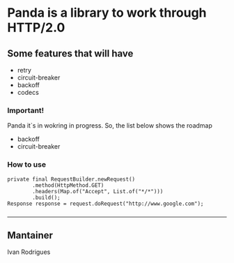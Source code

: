 # Panda is a library to work through HTTP/2.0

## Some features that will have

- retry
- circuit-breaker
- backoff
- codecs

### Important!

Panda it`s in wokring in progress. So, the list below shows the roadmap
- backoff
- circuit-breaker

### How to use
```
private final RequestBuilder.newRequest()
        .method(HttpMethod.GET)
        .headers(Map.of("Accept", List.of("*/*")))
        .build();
Response response = request.doRequest("http://www.google.com");
```
### 

---
## Mantainer
Ivan Rodrigues